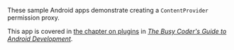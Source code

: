 These sample Android apps demonstrate
creating a `ContentProvider` permission proxy.

This app is covered in 
[the chapter on plugins](https://commonsware.com/Android/previews/plugin-patterns)
in [*The Busy Coder's Guide to Android Development*](https://commonsware.com/Android/).


